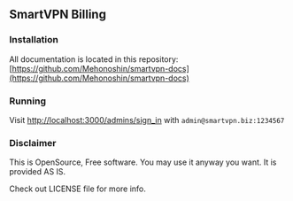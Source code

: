 ## SmartVPN Billing

### Installation

All documentation is located in this repository: [https://github.com/Mehonoshin/smartvpn-docs](https://github.com/Mehonoshin/smartvpn-docs)

### Running

Visit [http://localhost:3000/admins/sign_in](http://localhost:3000/admins/sign_in) with `admin@smartvpn.biz:1234567`


### Disclaimer

This is OpenSource, Free software. You may use it anyway you want. It is provided AS IS.

Check out LICENSE file for more info.

